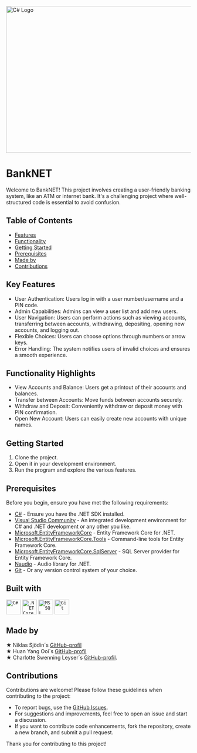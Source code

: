 <img src="https://github.com/HjalmarStranninge/BankNET/assets/146171251/2ebc3407-35b7-426e-8328-28b3a2baba80" alt="C# Logo" width="600" height="400">

# BankNET
Welcome to BankNET! This project involves creating a user-friendly banking system, like an ATM or internet bank. It's a challenging project where well-structured code is essential to avoid confusion.

## Table of Contents

- [Features](#key-features)
- [Functionality](#functionality-highlights)
- [Getting Started](#getting-started)
- [Prerequisites](#prerequisites)
- [Made by](#made-by)
- [Contributions](#contributions)
  
## Key Features
* User Authentication: Users log in with a user number/username and a PIN code.
* Admin Capabilities: Admins can view a user list and add new users.
* User Navigation: Users can perform actions such as viewing accounts, transferring between accounts, withdrawing, depositing, opening new accounts, and logging out.
* Flexible Choices: Users can choose options through numbers or arrow keys.
* Error Handling: The system notifies users of invalid choices and ensures a smooth experience.
## Functionality Highlights
* View Accounts and Balance: Users get a printout of their accounts and balances.
* Transfer between Accounts: Move funds between accounts securely.
* Withdraw and Deposit: Conveniently withdraw or deposit money with PIN confirmation.
* Open New Account: Users can easily create new accounts with unique names.
## Getting Started
1. Clone the project.
2. Open it in your development environment.
3. Run the program and explore the various features.
## Prerequisites
Before you begin, ensure you have met the following requirements:

- [C#](https://docs.microsoft.com/en-us/dotnet/csharp/) - Ensure you have the .NET SDK installed.
- [Visual Studio Community](https://visualstudio.microsoft.com/) - An integrated development environment for C# and .NET development or any other you like.
- [Microsoft.EntityFrameworkCore](https://docs.microsoft.com/en-us/ef/core/) - Entity Framework Core for .NET.
- [Microsoft.EntityFrameworkCore.Tools](https://docs.microsoft.com/en-us/ef/core/cli/dotnet) - Command-line tools for Entity Framework Core.
- [Microsoft.EntityFrameworkCore.SqlServer](https://docs.microsoft.com/en-us/ef/core/providers/sql-server/?tabs=dotnet-core-cli) - SQL Server provider for Entity Framework Core.
- [Naudio](https://github.com/naudio/NAudio) - Audio library for .NET.
- [Git](https://git-scm.com/) - Or any version control system of your choice.

## Built with
<div >
  <code><img width="40" src="https://user-images.githubusercontent.com/25181517/121405384-444d7300-c95d-11eb-959f-913020d3bf90.png" alt="C#" title="C#"/></code>
  <code><img width="40" src="https://user-images.githubusercontent.com/25181517/121405754-b4f48f80-c95d-11eb-8893-fc325bde617f.png" alt=".NET Core" title=".NET Core"/></code>
  <code><img width="40" src="https://github.com/marwin1991/profile-technology-icons/assets/19180175/3b371807-db7c-45b4-8720-c0cfc901680a" alt="MSSQL" title="MSSQL"/></code>
	<code><img width="40" src="https://user-images.githubusercontent.com/25181517/192108372-f71d70ac-7ae6-4c0d-8395-51d8870c2ef0.png" alt="Git" title="Git"/></code>
</div>

## Made by
&#9733; Niklas Sjödin´s [GitHub-profil](https://github.com/NiklasSjodin) <br>
&#9733; Huan Yang Ooi´s [GitHub-profil](https://github.com/bentonaw) <br>
&#9733; Charlotte Swenning Leyser´s [GitHub-profil](https://github.com/chasweley).

## Contributions
Contributions are welcome! Please follow these guidelines when contributing to the project:

- To report bugs, use the [GitHub Issues](https://github.com/HjalmarStranninge/BankNET/issues).
- For suggestions and improvements, feel free to open an issue and start a discussion.
- If you want to contribute code enhancements, fork the repository, create a new branch, and submit a pull request.

Thank you for contributing to this project!

